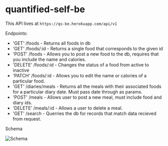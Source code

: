 # quantified-self-be

This API lives at `https://qs-be.herokuapp.com/api/v1`

Endpoints:

  * 'GET' /foods - Returns all foods in db
  * 'GET' /foods/:id - Returns a single food that corresponds to the given id
  * 'POST' /foods - Allows you to post a new food to the db, requires that you include the name and calories. 
  * 'DELETE' /foods/:id - Changes the status of a food from active to inactive
  * 'PATCH' /foods/:id - Allows you to edit the name or calories of a particular food.
  * 'GET' /diaries/meals - Returns all the meals with their associated foods for a particular diary date. Must pass date through as params.
  * 'POST' /meals - Allows user to post a new meal, must include food and diary ids. 
  * 'DELETE' /meals/:id - Allows a user to delete a meal. 
  * 'GET' /search - Querries the db for records that match data recieved from request. 
  
Schema

![Schema]()

